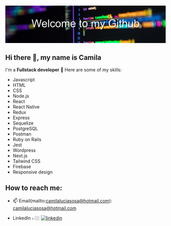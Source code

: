 ![](https://github.com/ccamisoss/ccamisoss/blob/main/img/banner.jpg)
## Hi there 👋, my name is **Camila**

I'm a **Fullstack developer**  📲
Here are some of my skills: 
 
- Javascript
- HTML
- CSS
- Node.js
- React
- React Native
- Redux
- Express
- Sequelize
- PostgreSQL
- Postman
- Ruby on Rails
- Jest
- Wordpress
- Next.js
- Tailwind CSS
- Firebase
- Responsive design


## How to reach me:  
- 📫 Email(mailto:camilaluciasosa@hotmail.com): camilaluciasosa@hotmail.com


- LinkedIn 👉🏼  [<img src='https://cdn-icons-png.flaticon.com/512/174/174857.png' alt='linkedin' height='40'>](https://www.linkedin.com/in/camilasosa-fullstack/)  


